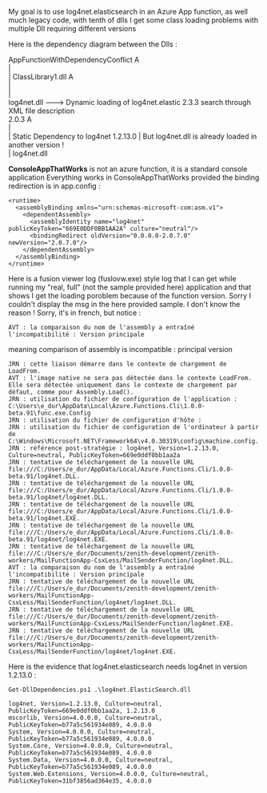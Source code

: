 My goal is to use log4net.elasticsearch in an Azure App function, as well much legacy code, with tenth of dlls
I get some class loading problems with multiple Dll requiring different versions


Here is the dependency diagram between the Dlls :

AppFunctionWithDependencyConflict
                A                        
                |                        
                |
          ClassLibrary1.dll
                A       
                |       
		        |       
           log4net.dll ---> Dynamic loading of log4net.elastic 2.3.3 search through XML file description     
		     2.0.3                        A       
		                                  |       
		                                  | Static Dependency  to log4net 1.2.13.0
		                                  |  But log4net.dll is already loaded in another version !     
		                                  |
								       log4net.dll

**ConsoleAppThatWorks** is not an azure function, it is a standard console application 
Everything works in ConsoleAppThatWorks provided the binding redirection is in app.config :

    <runtime>
      <assemblyBinding xmlns="urn:schemas-microsoft-com:asm.v1">
        <dependentAssembly>
          <assemblyIdentity name="log4net" publicKeyToken="669E0DDF0BB1AA2A" culture="neutral"/>
          <bindingRedirect oldVersion="0.0.0.0-2.0.7.0" newVersion="2.0.7.0"/>
        </dependentAssembly>
      </assemblyBinding>
    </runtime>

Here is a fusion viewer log (fuslovw.exe) style log that I can get while running my "real, full" (not the sample provided here)
application and that shows I get the loading poroblem because of the function version.
Sorry I couldn't display the msg in the here provided sample. I don't know the reason  !
Sorry, it's in french, but notice :

    AVT : la comparaison du nom de l'assembly a entraîné l'incompatibilité : Version principale

meaning comparison of assembly is incompatible : principal version 
	
	
    JRN : cette liaison démarre dans le contexte de chargement de LoadFrom.
    AVT : l'image native ne sera pas détectée dans le contexte LoadFrom. Elle sera détectée uniquement dans le contexte de chargement par défaut, comme pour Assembly.Load().
    JRN : utilisation du fichier de configuration de l'application : C:\Users\e_dur\AppData\Local\Azure.Functions.Cli\1.0.0-beta.91\func.exe.Config
    JRN : utilisation du fichier de configuration d'hôte :
    JRN : utilisation du fichier de configuration de l'ordinateur à partir de C:\Windows\Microsoft.NET\Framework64\v4.0.30319\config\machine.config.
    JRN : référence post-stratégie : log4net, Version=1.2.13.0, Culture=neutral, PublicKeyToken=669e0ddf0bb1aa2a
    JRN : tentative de téléchargement de la nouvelle URL file:///C:/Users/e_dur/AppData/Local/Azure.Functions.Cli/1.0.0-beta.91/log4net.DLL.
    JRN : tentative de téléchargement de la nouvelle URL file:///C:/Users/e_dur/AppData/Local/Azure.Functions.Cli/1.0.0-beta.91/log4net/log4net.DLL.
    JRN : tentative de téléchargement de la nouvelle URL file:///C:/Users/e_dur/AppData/Local/Azure.Functions.Cli/1.0.0-beta.91/log4net.EXE.
    JRN : tentative de téléchargement de la nouvelle URL file:///C:/Users/e_dur/AppData/Local/Azure.Functions.Cli/1.0.0-beta.91/log4net/log4net.EXE.
    JRN : tentative de téléchargement de la nouvelle URL file:///C:/Users/e_dur/Documents/zenith-development/zenith-workers/MailFunctionApp-CsxLess/MailSenderFunction/log4net.DLL.
    AVT : la comparaison du nom de l'assembly a entraîné l'incompatibilité : Version principale
    JRN : tentative de téléchargement de la nouvelle URL file:///C:/Users/e_dur/Documents/zenith-development/zenith-workers/MailFunctionApp-CsxLess/MailSenderFunction/log4net/log4net.DLL.
    JRN : tentative de téléchargement de la nouvelle URL file:///C:/Users/e_dur/Documents/zenith-development/zenith-workers/MailFunctionApp-CsxLess/MailSenderFunction/log4net.EXE.
    JRN : tentative de téléchargement de la nouvelle URL file:///C:/Users/e_dur/Documents/zenith-development/zenith-workers/MailFunctionApp-CsxLess/MailSenderFunction/log4net/log4net.EXE.

	
Here is the evidence that log4net.elasticsearch needs  log4net in version 1.2.13.0 :
	
    Get-DllDependencies.ps1 .\log4net.ElasticSearch.dll
    
    log4net, Version=1.2.13.0, Culture=neutral, PublicKeyToken=669e0ddf0bb1aa2a, 1.2.13.0
    mscorlib, Version=4.0.0.0, Culture=neutral, PublicKeyToken=b77a5c561934e089, 4.0.0.0
    System, Version=4.0.0.0, Culture=neutral, PublicKeyToken=b77a5c561934e089, 4.0.0.0
    System.Core, Version=4.0.0.0, Culture=neutral, PublicKeyToken=b77a5c561934e089, 4.0.0.0
    System.Data, Version=4.0.0.0, Culture=neutral, PublicKeyToken=b77a5c561934e089, 4.0.0.0
    System.Web.Extensions, Version=4.0.0.0, Culture=neutral, PublicKeyToken=31bf3856ad364e35, 4.0.0.0
